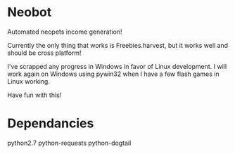 Neobot
======

Automated neopets income generation!

Currently the only thing that works is Freebies.harvest, but it works well and should be cross
platform!

I've scrapped any progress in Windows in favor of Linux development. I will work again on Windows using pywin32 when I have a few flash games in Linux working.


Have fun with this!


Dependancies
======
python2.7
python-requests
python-dogtail
